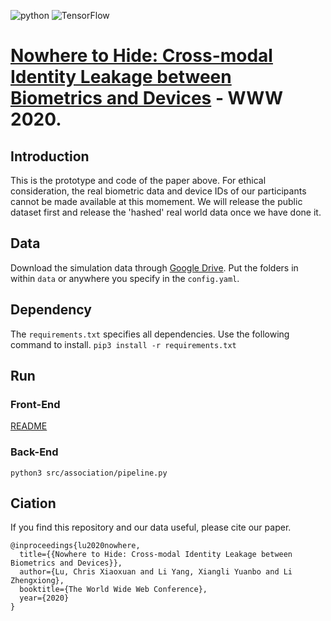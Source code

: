 ![python](https://img.shields.io/badge/python-v3.7-blue) ![TensorFlow](https://img.shields.io/badge/tensorflow-2.1-orange)

# [Nowhere to Hide: Cross-modal Identity Leakage between Biometrics and Devices](https://arxiv.org/pdf/2001.08211.pdf) - WWW 2020.

## Introduction

This is the prototype and code of the paper above. For ethical consideration, the real biometric data and device IDs of our participants cannot be made available at this momement. We will release the public dataset first and release the 'hashed' real world data once we have done it. 

## Data

Download the simulation data through [Google Drive](https://drive.google.com/drive/folders/19MJp8_KDesW39J8QlqNqDIGGnBF_jh3L?usp=sharing). Put the folders in within `data` or anywhere you specify in the `config.yaml`.

## Dependency

The `requirements.txt` specifies all dependencies. Use the following command to install. `pip3 install -r requirements.txt`

## Run

### Front-End

[README](src/eavesdropping/README.md)

### Back-End

`python3 src/association/pipeline.py`

## Ciation

If you find this repository and our data useful, please cite our paper.

```
@inproceedings{lu2020nowhere,
  title={{Nowhere to Hide: Cross-modal Identity Leakage between Biometrics and Devices}},
  author={Lu, Chris Xiaoxuan and Li Yang, Xiangli Yuanbo and Li Zhengxiong},
  booktitle={The World Wide Web Conference},
  year={2020}
}
```

